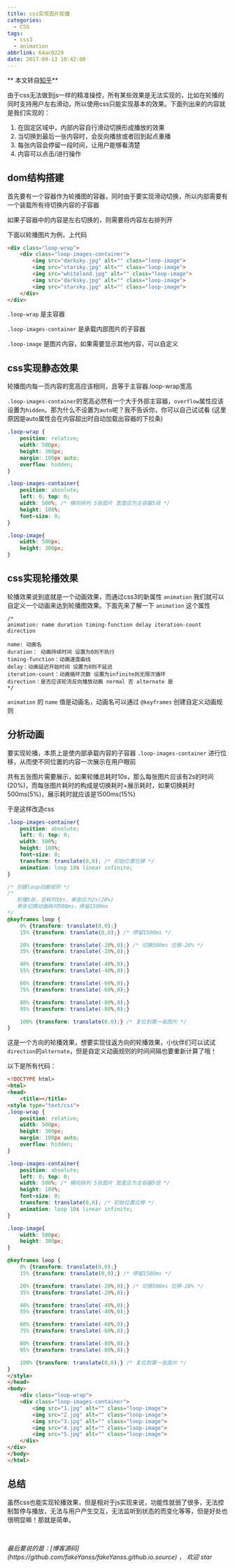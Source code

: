 ```yaml
---
title: css实现图片轮播
categories:
  - CSS
tags:
  - css3
  - animation
abbrlink: 64ac0229
date: 2017-09-13 10:42:00
---
```

** 本文转自[知乎](https://zhuanlan.zhihu.com/p/25033131)**

由于css无法做到js一样的精准操控，所有某些效果是无法实现的，比如在轮播的同时支持用户左右滑动，所以使用css只能实现基本的效果。下面列出来的内容就是我们实现的：

1. 在固定区域中，内部内容自行滑动切换形成播放的效果
2. 当切换到最后一张内容时，会反向播放或者回到起点重播
3. 每张内容会停留一段时间，让用户能够看清楚
4. 内容可以点击/进行操作

## dom结构搭建
首先要有一个容器作为轮播图的容器，同时由于要实现滑动切换，所以内部需要有一个装载所有待切换内容的子容器

如果子容器中的内容是左右切换的，则需要将内容左右排列开

下面以轮播图片为例，上代码
```html
<div class="loop-wrap">
    <div class="loop-images-container">
        <img src="darksky.jpg" alt="" class="loop-image">
        <img src="starsky.jpg" alt="" class="loop-image">
        <img src="whiteland.jpg" alt="" class="loop-image">
        <img src="darksky.jpg" alt="" class="loop-image">
        <img src="starsky.jpg" alt="" class="loop-image">
    </div>
</div>
```
`.loop-wrap` 是主容器

`.loop-images-container` 是承载内部图片的子容器

`.loop-image` 是图片内容，如果需要显示其他内容，可以自定义

## css实现静态效果

轮播图内每一页内容的宽高应该相同，且等于主容器.loop-wrap宽高

`.loop-images-container`的宽高必然有一个大于外部主容器，`overflow`属性应该设置为`hidden`。那为什么不设置为`auto`呢？我不告诉你，你可以自己试试看
(这里原因是auto属性会在内容超出时自动加载出容器的下拉条)
```css
.loop-wrap {
    position: relative;
    width: 500px;
    height: 300px;
    margin: 100px auto;
    overflow: hidden;
}

.loop-images-container{
    position: absolute;
    left: 0; top: 0;
    width: 500%; /* 横向排列 5张图片 宽度应为主容器5倍 */
    height: 100%;
    font-size: 0;
}

.loop-image{
    width: 500px;
    height: 300px;
}
```

## css实现轮播效果
轮播效果说到底就是一个动画效果，而通过css3的新属性 `animation` 我们就可以自定义一个动画来达到轮播图效果。下面先来了解一下 `animation` 这个属性
```
/*
animation: name duration timing-function delay iteration-count direction

name: 动画名
duration： 动画持续时间 设置为0则不执行
timing-function：动画速度曲线
delay：动画延迟开始时间 设置为0则不延迟
iteration-count：动画循环次数 设置为infinite则无限次循环
direction：是否应该轮流反向播放动画 normal 否 alternate 是
*/
```
`animation` 的 `name` 值是动画名，动画名可以通过 `@keyframes` 创建自定义动画规则

## 分析动画
要实现轮播，本质上是使内部承载内容的子容器 `.loop-images-container` 进行位移，从而使不同位置的内容一次展示在用户眼前

共有五张图片需要展示，如果轮播总耗时10s，那么每张图片应该有2s的时间(20%)，而每张图片耗时的构成是切换耗时+展示耗时，如果切换耗时500ms(5%)，展示耗时就应该是1500ms(15%)

于是这样改造css
```css
.loop-images-container{
    position: absolute;
    left: 0; top: 0;
    width: 500%;
    height: 100%;
    font-size: 0;
    transform: translate(0,0); /* 初始位置位移 */
    animation: loop 10s linear infinite;
}

/* 创建loop动画规则 */
/* 
   轮播5张，总耗时10s，单张应为2s(20%)
   单张切换动画耗时500ms，停留1500ms
*/
@keyframes loop {
    0% {transform: translate(0,0);}
    15% {transform: translate(0,0);} /* 停留1500ms */

    20% {transform: translate(-20%,0);} /* 切换500ms 位移-20% */
    35% {transform: translate(-20%,0);}

    40% {transform: translate(-40%,0);}
    55% {transform: translate(-40%,0);}

    60% {transform: translate(-60%,0);}
    75% {transform: translate(-60%,0);}

    80% {transform: translate(-80%,0);}
    95% {transform: translate(-80%,0);}

    100% {transform: translate(0,0);} /* 复位到第一张图片 */
}
```

这是一个方向的轮播效果，想要实现往返方向的轮播效果，小伙伴们可以试试`direction`的`alternate`，但是自定义动画规则的时间间隔也要重新计算了哦！

以下是所有代码：
```html
<!DOCTYPE html>
<html>
<head>
	<title></title>
<style type="text/css">
.loop-wrap {
    position: relative;
    width: 500px;
    height: 300px;
    margin: 100px auto;
    overflow: hidden;
}

.loop-images-container{
    position: absolute;
    left: 0; top: 0;
    width: 500%; /* 横向排列 5张图片 宽度应为主容器5倍 */
    height: 100%;
    font-size: 0;
    transform: translate(0,0); /* 初始位置位移 */
    animation: loop 10s linear infinite;
}

.loop-image{
    width: 500px;
    height: 300px;
}

@keyframes loop {
    0% {transform: translate(0,0);}
    15% {transform: translate(0,0);} /* 停留1500ms */

    20% {transform: translate(-20%,0);} /* 切换500ms 位移-20% */
    35% {transform: translate(-20%,0);}

    40% {transform: translate(-40%,0);}
    55% {transform: translate(-40%,0);}

    60% {transform: translate(-60%,0);}
    75% {transform: translate(-60%,0);}

    80% {transform: translate(-80%,0);}
    95% {transform: translate(-80%,0);}

    100% {transform: translate(0,0);} /* 复位到第一张图片 */
}
</style>
</head>
<body>
	<div class="loop-wrap">
    <div class="loop-images-container">
        <img src="1.jpg" alt="" class="loop-image">
        <img src="2.jpg" alt="" class="loop-image">
        <img src="3.jpg" alt="" class="loop-image">
        <img src="4.jpg" alt="" class="loop-image">
        <img src="5.jpg" alt="" class="loop-image">
    </div>
</div>
</body>
</html>
```

## 总结 

虽然css也能实现轮播效果，但是相对于js实现来说，功能性就弱了很多，无法控制暂停与播放，无法与用户产生交互，无法监听到状态的而变化等等，但是好处也很明显嘛！那就是简单。

<br>

<p id="div-border-top-green"><i>最后要说的是：[博客源码](https://github.com/fakeYanss/fakeYanss.github.io.source) ， 欢迎 star</i></p>